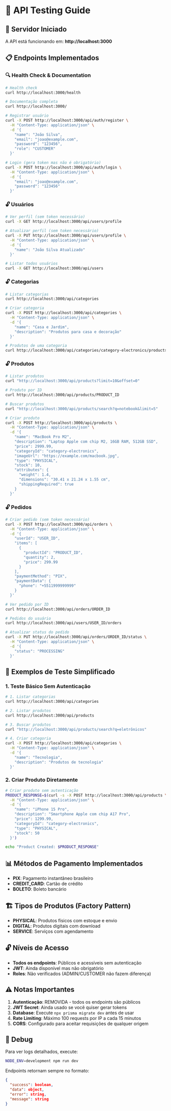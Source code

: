 # 🧪 API Testing Guide

## 🚀 Servidor Iniciado

A API está funcionando em: **http://localhost:3000**

## 📋 Endpoints Implementados

### 🔍 Health Check & Documentation

```bash
# Health check
curl http://localhost:3000/health

# Documentação completa
curl http://localhost:3000/
```

```bash
# Registrar usuário
curl -X POST http://localhost:3000/api/auth/register \
  -H "Content-Type: application/json" \
  -d '{
    "name": "João Silva",
    "email": "joao@example.com",
    "password": "123456",
    "role": "CUSTOMER"
  }'

# Login (gera token mas não é obrigatório)
curl -X POST http://localhost:3000/api/auth/login \
  -H "Content-Type: application/json" \
  -d '{
    "email": "joao@example.com",
    "password": "123456"
  }'
```

### 🔓 Usuários

```bash
# Ver perfil (sem token necessário)
curl -X GET http://localhost:3000/api/users/profile

# Atualizar perfil (sem token necessário)
curl -X PUT http://localhost:3000/api/users/profile \
  -H "Content-Type: application/json" \
  -d '{
    "name": "João Silva Atualizado"
  }'

# Listar todos usuários
curl -X GET http://localhost:3000/api/users
```

### 🔓 Categorias

```bash
# Listar categorias
curl http://localhost:3000/api/categories

# Criar categoria
curl -X POST http://localhost:3000/api/categories \
  -H "Content-Type: application/json" \
  -d '{
    "name": "Casa e Jardim",
    "description": "Produtos para casa e decoração"
  }'

# Produtos de uma categoria
curl http://localhost:3000/api/categories/category-electronics/products
```

### 🔓 Produtos

```bash
# Listar produtos
curl "http://localhost:3000/api/products?limit=10&offset=0"

# Produto por ID
curl http://localhost:3000/api/products/PRODUCT_ID

# Buscar produtos
curl "http://localhost:3000/api/products/search?q=notebook&limit=5"

# Criar produto
curl -X POST http://localhost:3000/api/products \
  -H "Content-Type: application/json" \
  -d '{
    "name": "MacBook Pro M2",
    "description": "Laptop Apple com chip M2, 16GB RAM, 512GB SSD",
    "price": 2999.99,
    "categoryId": "category-electronics",
    "imageUrl": "https://example.com/macbook.jpg",
    "type": "PHYSICAL",
    "stock": 10,
    "attributes": {
      "weight": 1.4,
      "dimensions": "30.41 x 21.24 x 1.55 cm",
      "shippingRequired": true
    }
  }'
```

### 🔓 Pedidos

```bash
# Criar pedido (sem token necessário)
curl -X POST http://localhost:3000/api/orders \
  -H "Content-Type: application/json" \
  -d '{
    "userId": "USER_ID",
    "items": [
      {
        "productId": "PRODUCT_ID",
        "quantity": 2,
        "price": 299.99
      }
    ],
    "paymentMethod": "PIX",
    "paymentData": {
      "phone": "+5511999999999"
    }
  }'

# Ver pedido por ID
curl http://localhost:3000/api/orders/ORDER_ID

# Pedidos do usuário
curl http://localhost:3000/api/users/USER_ID/orders

# Atualizar status do pedido
curl -X PUT http://localhost:3000/api/orders/ORDER_ID/status \
  -H "Content-Type: application/json" \
  -d '{
    "status": "PROCESSING"
  }'
```

## 🎯 Exemplos de Teste Simplificado

### 1. Teste Básico Sem Autenticação

```bash
# 1. Listar categorias
curl http://localhost:3000/api/categories

# 2. Listar produtos
curl http://localhost:3000/api/products

# 3. Buscar produtos
curl "http://localhost:3000/api/products/search?q=eletrônicos"

# 4. Criar categoria
curl -X POST http://localhost:3000/api/categories \
  -H "Content-Type: application/json" \
  -d '{
    "name": "Tecnologia",
    "description": "Produtos de tecnologia"
  }'
```

### 2. Criar Produto Diretamente

```bash
# Criar produto sem autenticação
PRODUCT_RESPONSE=$(curl -s -X POST http://localhost:3000/api/products \
  -H "Content-Type: application/json" \
  -d '{
    "name": "iPhone 15 Pro",
    "description": "Smartphone Apple com chip A17 Pro",
    "price": 1299.99,
    "categoryId": "category-electronics",
    "type": "PHYSICAL",
    "stock": 50
  }')

echo "Product Created: $PRODUCT_RESPONSE"
```

## 📊 Métodos de Pagamento Implementados

- **PIX**: Pagamento instantâneo brasileiro
- **CREDIT_CARD**: Cartão de crédito
- **BOLETO**: Boleto bancário

## 🏗️ Tipos de Produtos (Factory Pattern)

- **PHYSICAL**: Produtos físicos com estoque e envio
- **DIGITAL**: Produtos digitais com download
- **SERVICE**: Serviços com agendamento

## 🔓 Níveis de Acesso

- **Todos os endpoints**: Públicos e acessíveis sem autenticação
- **JWT**: Ainda disponível mas não obrigatório
- **Roles**: Não verificados (ADMIN/CUSTOMER não fazem diferença)

## ⚠️ Notas Importantes

1. **Autenticação**: REMOVIDA - todos os endpoints são públicos
2. **JWT Secret**: Ainda usado se você quiser gerar tokens
3. **Database**: Execute `npx prisma migrate dev` antes de usar
4. **Rate Limiting**: Máximo 100 requests por IP a cada 15 minutos
5. **CORS**: Configurado para aceitar requisições de qualquer origem

## 🐛 Debug

Para ver logs detalhados, execute:

```bash
NODE_ENV=development npm run dev
```

Endpoints retornam sempre no formato:

```json
{
  "success": boolean,
  "data": object,
  "error": string,
  "message": string
}
```
